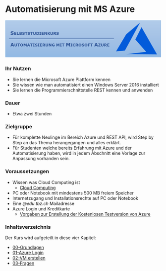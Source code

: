 # **Automatisierung mit MS Azure**

![Logo Selbststudienkurs](Bilder/VA_GitHub_Logo.png)


### **Ihr Nutzen**

- Sie lernen die Microsoft Azure Plattform kennen
- Sie wissen wie man automatisiert einen Windows Server 2016 installiert
- Sie lernen die Programmierschnittstelle REST kennen und anwenden

### **Dauer**

- Etwa zwei Stunden

### **Zielgruppe**

- Für komplette Neulinge im Bereich Azure und REST API, wird Step by Step an das Thema herangegangen und alles erklärt.
- Für Studenten welche bereits Erfahrung mit Azure und der Automatisierung haben, wird in jedem Abschnitt eine Vorlage zur Anpassung vorhanden sein.

### **Voraussetzungen**

- Wissen was Cloud Computing ist
  - [Cloud Computing](https://azure.microsoft.com/de-de/overview/what-is-cloud-computing/)
- PC oder Notebook mit mindestens 500 MB freiem Speicher
- Internetzugang und Installationsrechte auf PC oder Notebook
- Eine *@edu.tbz.ch* Mailadresse
- Azure Login und Kreditkarte
  - [Vorgaben zur Erstellung der Kostenlosen Testversion von Azure](https://azure.microsoft.com/de-de/free/search/?&ef_id=CjwKCAiAzanuBRAZEiwA5yf4ulbx9kqfcVaJ9vkpLA03guKpPedDCSNdF8f9jxGkmtBfx6doYV8QcBoCSIMQAvD_BwE:G:s&OCID=AID2000121_SEM_vSRrxmCi&MarinID=vSRrxmCi_324545487768_%2Bazure%20%2Btestversion_b_c__61873088805_kwd-344628111788&lnkd=Google_Azure_Brand&dclid=CNzLtsDs5OUCFRfJdwodMyUFlw)

### **Inhaltsverzeichnis**
Der Kurs wird aufgeteilt in diese vier Kapitel:

- [00-Grundlagen](00-Grundlagen/)
- [01-Azure Login](01-Azure%20Login/)
- [02-VM erstellen](02-VM%20erstellen/)
- [03-Fragen](03-Fragen/)